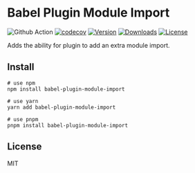 # Babel Plugin Module Import

![Github Action](https://github.com/bundle-matters/babel-plugin-module-import/actions/workflows/ci.yml/badge.svg) [![codecov](https://codecov.io/gh/bundle-matters/babel-plugin-module-import/branch/main/graph/badge.svg?token=ITYULU4YJ3)](https://codecov.io/gh/bundle-matters/babel-plugin-module-import) [![Version](https://img.shields.io/npm/v/babel-plugin-module-import.svg?sanitize=true)](https://www.npmjs.com/package/babel-plugin-module-import) [![Downloads](https://img.shields.io/npm/dm/babel-plugin-module-import.svg?sanitize=true)](https://npmcharts.com/compare/babel-plugin-module-import?minimal=true) [![License](https://img.shields.io/npm/l/babel-plugin-module-import.svg?sanitize=true)](https://www.npmjs.com/package/babel-plugin-module-import)

Adds the ability for plugin to add an extra module import.

## Install

```shell
# use npm
npm install babel-plugin-module-import

# use yarn
yarn add babel-plugin-module-import

# use pnpm
pnpm install babel-plugin-module-import
```

## License

MIT
